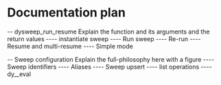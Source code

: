 # Documentation plan

-- dysweep_run_resume
Explain the function and its arguments and the return values
---- instantiate sweep
---- Run sweep 
---- Re-run
---- Resume and multi-resume
---- Simple mode

-- Sweep configuration
Explain the full-philosophy here with a figure
---- Sweep identifiers
---- Aliases
---- Sweep upsert
---- list operations
---- dy__eval

